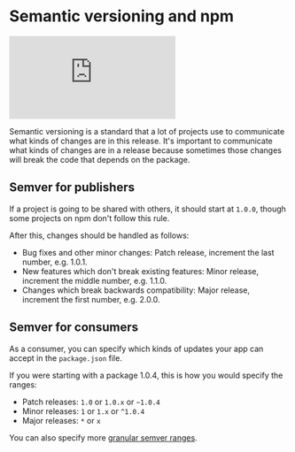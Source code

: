 <!--
title: 13 - Semantic versioning and npm
featured: true
-->

# Semantic versioning and npm

<iframe src="https://www.youtube.com/embed/kK4Meix58R4" frameborder="0" allowfullscreen></iframe>

Semantic versioning is a standard that a lot of projects use to communicate what kinds of changes are in this release. It's important to communicate what kinds of changes are in a release because sometimes those changes will break the code that depends on the package.

## Semver for publishers

If a project is going to be shared with others, it should start at `1.0.0`, though some projects on npm don't follow this rule.

After this, changes should be handled as follows:
* Bug fixes and other minor changes: Patch release, increment the last number, e.g. 1.0.1.
* New features which don't break existing features: Minor release, increment the middle number, e.g. 1.1.0.
* Changes which break backwards compatibility: Major release, increment the first number, e.g. 2.0.0.

## Semver for consumers

As a consumer, you can specify which kinds of updates your app can accept in the `package.json` file.

If you were starting with a package 1.0.4, this is how you would specify the ranges:
* Patch releases: `1.0` or `1.0.x` or `~1.0.4`
* Minor releases: `1` or `1.x` or `^1.0.4`
* Major releases: `*` or `x`

You can also specify more [granular semver ranges](/misc/semver).

